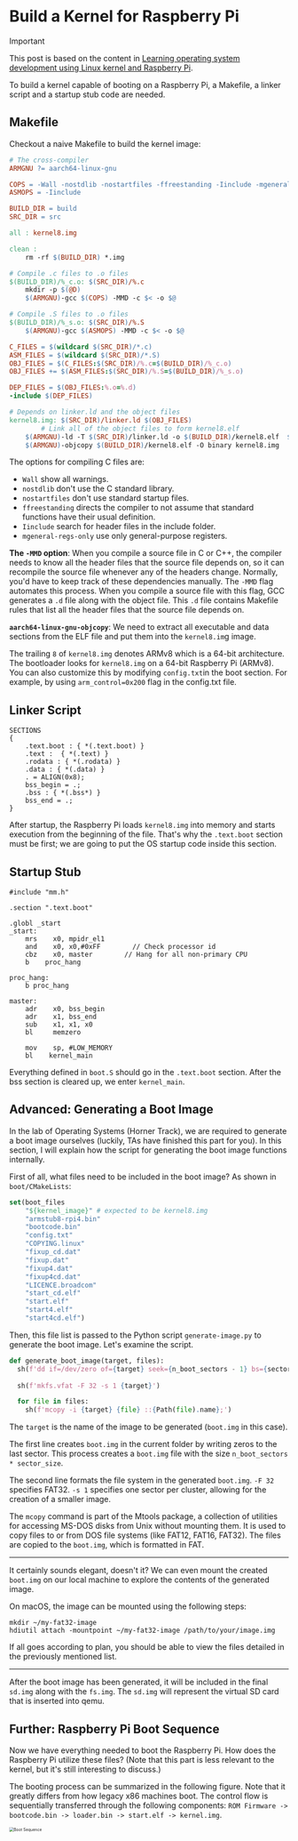 # Build a Kernel for Raspberry Pi

> [!important]
>
> This post is based on the content in [Learning operating system development using Linux kernel and Raspberry Pi](https://github.com/s-matyukevich/raspberry-pi-os/blob/master/docs/lesson01/rpi-os.md).

To build a kernel capable of booting on a Raspberry Pi, a Makefile, a linker script and a startup stub code are needed.

## Makefile

Checkout a naive Makefile to build the kernel image:

```makefile
# The cross-compiler
ARMGNU ?= aarch64-linux-gnu

COPS = -Wall -nostdlib -nostartfiles -ffreestanding -Iinclude -mgeneral-regs-only
ASMOPS = -Iinclude 

BUILD_DIR = build
SRC_DIR = src

all : kernel8.img

clean :
    rm -rf $(BUILD_DIR) *.img 

# Compile .c files to .o files
$(BUILD_DIR)/%_c.o: $(SRC_DIR)/%.c
    mkdir -p $(@D)
    $(ARMGNU)-gcc $(COPS) -MMD -c $< -o $@

# Compile .S files to .o files
$(BUILD_DIR)/%_s.o: $(SRC_DIR)/%.S
    $(ARMGNU)-gcc $(ASMOPS) -MMD -c $< -o $@

C_FILES = $(wildcard $(SRC_DIR)/*.c)
ASM_FILES = $(wildcard $(SRC_DIR)/*.S)
OBJ_FILES = $(C_FILES:$(SRC_DIR)/%.c=$(BUILD_DIR)/%_c.o)
OBJ_FILES += $(ASM_FILES:$(SRC_DIR)/%.S=$(BUILD_DIR)/%_s.o)

DEP_FILES = $(OBJ_FILES:%.o=%.d)
-include $(DEP_FILES)

# Depends on linker.ld and the object files
kernel8.img: $(SRC_DIR)/linker.ld $(OBJ_FILES)
		# Link all of the object files to form kernel8.elf
    $(ARMGNU)-ld -T $(SRC_DIR)/linker.ld -o $(BUILD_DIR)/kernel8.elf  $(OBJ_FILES)
    $(ARMGNU)-objcopy $(BUILD_DIR)/kernel8.elf -O binary kernel8.img
```

The options for compiling C files are:

* `Wall` show all warnings.
* `nostdlib` don't use the C standard library.
* `nostartfiles` don't use standard startup files.
* `ffreestanding` directs the compiler to not assume that standard functions have their usual definition.
* `Iinclude` search for header files in the include folder.
* `mgeneral-regs-only` use only general-purpose registers.

**The `-MMD` option**: When you compile a source file in C or C++, the compiler needs to know all the header files that the source file depends on, so it can recompile the source file whenever any of the headers change. Normally, you'd have to keep track of these dependencies manually. The `-MMD` flag automates this process. When you compile a source file with this flag, GCC generates a `.d` file along with the object file. This `.d` file contains Makefile rules that list all the header files that the source file depends on.

**`aarch64-linux-gnu-objcopy`**: We need to extract all executable and data sections from the ELF file and put them into the `kernel8.im`g image.

The trailing `8` of `kernel8.img` denotes ARMv8 which is a 64-bit architecture. The bootloader looks for `kernel8.img` on a 64-bit Raspberry Pi (ARMv8). You can also customize this by modifying `config.txt`in the boot section. For example, by using `arm_control=0x200` flag in the config.txt file. 

## Linker Script

```
SECTIONS
{
    .text.boot : { *(.text.boot) }
    .text :  { *(.text) }
    .rodata : { *(.rodata) }
    .data : { *(.data) }
    . = ALIGN(0x8);
    bss_begin = .;
    .bss : { *(.bss*) } 
    bss_end = .;
}
```

After startup, the Raspberry Pi loads `kernel8.img` into memory and starts execution from the beginning of the file. That's why the `.text.boot` section must be first; we are going to put the OS startup code inside this section.

## Startup Stub

```assembly
#include "mm.h"

.section ".text.boot"

.globl _start
_start:
    mrs    x0, mpidr_el1        
    and    x0, x0,#0xFF        // Check processor id
    cbz    x0, master        // Hang for all non-primary CPU
    b    proc_hang

proc_hang: 
    b proc_hang

master:
    adr    x0, bss_begin
    adr    x1, bss_end
    sub    x1, x1, x0
    bl     memzero

    mov    sp, #LOW_MEMORY
    bl    kernel_main
```

Everything defined in `boot.S` should go in the `.text.boot` section. After the bss section is cleared up, we enter `kernel_main`.

## Advanced: Generating a Boot Image

In the lab of Operating Systems (Horner Track), we are required to generate a boot image ourselves (luckily, TAs have finished this part for you). In this section, I will explain how the script for generating the boot image functions internally.

First of all, what files need to be included in the boot image? As shown in `boot/CMakeLists`:

```cmake
set(boot_files
    "${kernel_image}" # expected to be kernel8.img
    "armstub8-rpi4.bin"
    "bootcode.bin"
    "config.txt"
    "COPYING.linux"
    "fixup_cd.dat"
    "fixup.dat"
    "fixup4.dat"
    "fixup4cd.dat"
    "LICENCE.broadcom"
    "start_cd.elf"
    "start.elf"
    "start4.elf"
    "start4cd.elf")
```

Then, this file list is passed to the Python script `generate-image.py` to generate the boot image. Let's examine the script.

```python
def generate_boot_image(target, files):
  sh(f'dd if=/dev/zero of={target} seek={n_boot_sectors - 1} bs={sector_size} count=1')
  
  sh(f'mkfs.vfat -F 32 -s 1 {target}')

  for file in files:
    sh(f'mcopy -i {target} {file} ::{Path(file).name};')
```

The `target` is the name of the image to be generated (`boot.img` in this case).

The first line creates `boot.img` in the current folder by writing zeros to the last sector. This process creates a `boot.img` file with the size `n_boot_sectors * sector_size`.

The second line formats the file system in the generated `boot.img`. `-F 32` specifies FAT32. `-s 1` specifies one sector per cluster, allowing for the creation of a smaller image.

The `mcopy` command is part of the Mtools package, a collection of utilities for accessing MS-DOS disks from Unix without mounting them. It is used to copy files to or from DOS file systems (like FAT12, FAT16, FAT32). The files are copied to the `boot.img`, which is formatted in FAT.

----

It certainly sounds elegant, doesn't it? We can even mount the created `boot.img` on our local machine to explore the contents of the generated image.

On macOS, the image can be mounted using the following steps:

```shell
mkdir ~/my-fat32-image
hdiutil attach -mountpoint ~/my-fat32-image /path/to/your/image.img
```

If all goes according to plan, you should be able to view the files detailed in the previously mentioned list.

---

After the boot image has been generated, it will be included in the final `sd.img` along with the `fs.img`. The `sd.img` will represent the virtual SD card that is inserted into qemu.

## Further: Raspberry Pi Boot Sequence

Now we have everything needed to boot the Raspberry Pi. How does the Raspberry Pi utilize these files? (Note that this part is less relevant to the kernel, but it's still interesting to discuss.)

The booting process can be summarized in the following figure. Note that it greatly differs from how legacy x86 machines boot. The control flow is sequentially transferred through the following components: `ROM Firmware -> bootcode.bin -> loader.bin -> start.elf -> kernel.img`.

<img src="https://i.stack.imgur.com/xEB4q.png" alt="Boot Sequence" style="zoom:50%;" />